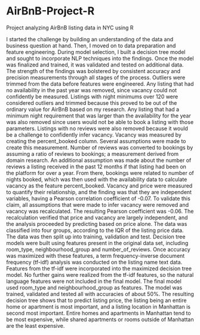 # AirBnB-Project-R
Project analyzing AirBnB listing data in NYC using R

  I started the challenge by building an understanding of the data and business question at hand. Then, I moved on to data preparation and feature engineering. During model selection, I built a decision tree model and sought to incorporate NLP techniques into the findings. Once the model was finalized and trained, it was validated and tested on additional data. The strength of the findings was bolstered by consistent accuracy and precision measurements through all stages of the process.
  Outliers were trimmed from the data before features were engineered. Any listing that had no availability in the past year was removed, since vacancy could not confidently be measured. Listings with night minimums over 120 were considered outliers and trimmed because this proved to be out of the ordinary value for AirBnB based on my research. Any listing that had a minimum night requirement that was larger than the availability for the year was also removed since users would not be able to book a listing with those parameters. Listings with no reviews were also removed because it would be a challenge to confidently infer vacancy. Vacancy was measured by creating the percent_booked column. Several assumptions were made to create this measurement. Number of reviews was converted to bookings by assuming a ratio of reviews to bookings; a measurement derived from domain research. An additional assumption was made about the number of reviews a listing received in the past 12 months if that listing had been on the platform for over a year. From there, bookings were related to number of nights booked, which was then used with the availability data to calculate vacancy as the feature percent_booked. Vacancy and price were measured to quantify their relationship, and the finding was that they are independent variables, having a Pearson correlation coefficient of -0.07. To validate this claim, all assumptions that were made to infer vacancy were removed and vacancy was recalculated. The resulting Pearson coefficient was -0.06. The recalculation verified that price and vacancy are largely independent, and the analysis proceeded by predicting based on price alone.
	The data was classified into four groups, according to the IQR of the listing price data. The data was then split up into training, validation and test. Decision tree models were built using features present in the original data set, including room_type, neighbourhood_group and number_of_reviews. Once accuracy was maximized with these features, a term frequency-inverse document frequency (tf-idf) analysis was conducted on the listing name text data. Features from the tf-idf were incorporated into the maximized decision tree model. No further gains were realized from the tf-idf features, so the natural language features were not included in the final model.
	The final model used room_type and neighbourhood_group as features. The model was trained, validated and tested all with accuracies of about 50%. The resulting decision tree shows that to predict listing price, the listing being an entire home or apartment is most important, and a listing location in Manhattan is second most important. Entire homes and apartments in Manhattan tend to be most expensive, while shared apartments or rooms outside of Manhattan are the least expensive.
